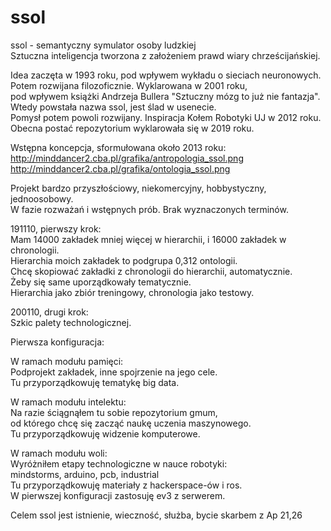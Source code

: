 # ssol  
ssol - semantyczny symulator osoby ludzkiej   
Sztuczna inteligencja tworzona z założeniem prawd wiary chrześcijańskiej.   

Idea zaczęta w 1993 roku, pod wpływem wykładu o sieciach neuronowych.   
Potem rozwijana filozoficznie. Wyklarowana w 2001 roku,    
pod wpływem książki Andrzeja Bullera "Sztuczny mózg to już nie fantazja".   
Wtedy powstała nazwa ssol, jest ślad w usenecie.  
Pomysł potem powoli rozwijany. Inspiracja Kołem Robotyki UJ w 2012 roku.     
Obecna postać repozytorium wyklarowała się w 2019 roku.   

Wstępna koncepcja, sformułowana około 2013 roku:  
http://minddancer2.cba.pl/grafika/antropologia_ssol.png  
http://minddancer2.cba.pl/grafika/ontologia_ssol.png    

Projekt bardzo przyszłościowy, niekomercyjny, hobbystyczny, jednoosobowy.    
W fazie rozważań i wstępnych prób. Brak wyznaczonych terminów.  

191110, pierwszy krok:  
Mam 14000 zakładek mniej więcej w hierarchii, i 16000 zakładek w chronologii.    
Hierarchia moich zakładek to podgrupa 0,312 ontologii.  
Chcę skopiować zakładki z chronologii do hierarchii, automatycznie.     
Żeby się same uporządkowały tematycznie.   
Hierarchia jako zbiór treningowy, chronologia jako testowy.  

200110, drugi krok:  
Szkic palety technologicznej.   

Pierwsza konfiguracja:    

W ramach modułu pamięci:  
Podprojekt zakładek, inne spojrzenie na jego cele.  
Tu przyporządkowuję tematykę big data.  

W ramach modułu intelektu:    
Na razie ściągnąłem tu sobie repozytorium gmum,     
od którego chcę się zacząć naukę uczenia maszynowego.    
Tu przyporządkowuję widzenie komputerowe.  

W ramach modułu woli:  
Wyróżniłem etapy technologiczne w nauce robotyki:   
mindstorms, arduino, pcb, industrial   
Tu przyporządkowuję materiały z hackerspace-ów i ros.   
W pierwszej konfiguracji zastosuję ev3 z serwerem.   

Celem ssol jest istnienie, wieczność, służba, bycie skarbem z Ap 21,26  
